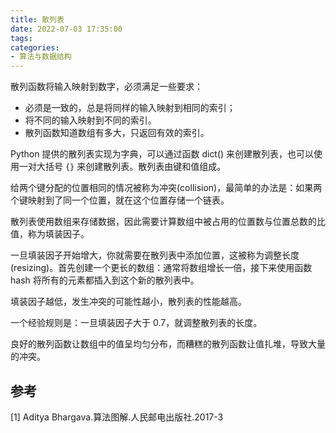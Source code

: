 ```yaml
---
title: 散列表
date: 2022-07-03 17:35:00
tags:
categories:
- 算法与数据结构
---
```


散列函数将输入映射到数字，必须满足一些要求：
- 必须是一致的，总是将同样的输入映射到相同的索引；
- 将不同的输入映射到不同的索引。
- 散列函数知道数组有多大，只返回有效的索引。

Python 提供的散列表实现为字典，可以通过函数 dict() 来创建散列表，也可以使用一对大括号 `{}` 来创建散列表。散列表由键和值组成。

给两个键分配的位置相同的情况被称为冲突(collision)，最简单的办法是：如果两个键映射到了同一个位置，就在这个位置存储一个链表。

散列表使用数组来存储数据，因此需要计算数组中被占用的位置数与位置总数的比值，称为填装因子。

一旦填装因子开始增大，你就需要在散列表中添加位置，这被称为调整长度(resizing)。首先创建一个更长的数组：通常将数组增长一倍，接下来使用函数 hash 将所有的元素都插入到这个新的散列表中。

填装因子越低，发生冲突的可能性越小，散列表的性能越高。

一个经验规则是：一旦填装因子大于 0.7，就调整散列表的长度。

良好的散列函数让数组中的值呈均匀分布，而糟糕的散列函数让值扎堆，导致大量的冲突。


## 参考
[1] Aditya Bhargava.算法图解.人民邮电出版社.2017-3
